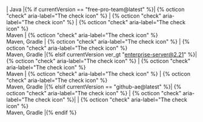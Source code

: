 | Java |{% if currentVersion == "free-pro-team@latest" %}| {% octicon "check" aria-label="The check icon" %} | {% octicon "check" aria-label="The check icon" %} | {% octicon "check" aria-label="The check icon" %}<br>Maven | {% octicon "check" aria-label="The check icon" %}<br>Maven, Gradle | {% octicon "check" aria-label="The check icon" %} | {% octicon "check" aria-label="The check icon" %}<br>Maven, Gradle |{% elsif currentVersion ver_gt "enterprise-server@2.21" %}| {% octicon "check" aria-label="The check icon" %} | {% octicon "check" aria-label="The check icon" %}<br>Maven | {% octicon "check" aria-label="The check icon" %} | {% octicon "check" aria-label="The check icon" %}<br>Maven, Gradle |{% elsif currentVersion == "github-ae@latest" %}| {% octicon "check" aria-label="The check icon" %} | {% octicon "check" aria-label="The check icon" %}| | {% octicon "check" aria-label="The check icon" %}<br>Maven, Gradle |{% endif %} 